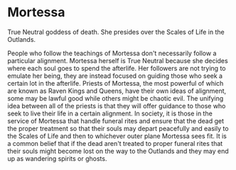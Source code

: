 # Mortessa
True Neutral goddess of death. She presides over the Scales of Life in the Outlands.

People who follow the teachings of Mortessa don't necessarily follow a particular alignment. Mortessa herself is True Neutral because she decides where each soul goes to spend the afterlife. Her followers are not trying to emulate her being, they are instead focused on guiding those who seek a certain lot in the afterlife. Priests of Mortessa, the most powerful of which are known as Raven Kings and Queens, have their own ideas of alignment, some may be lawful good while others might be chaotic evil. The unifying idea between all of the priests is that they will offer guidance to those who seek to live their life in a certain alignment.
In society, it is those in the service of Mortessa that handle funeral rites and ensure that the dead get the proper treatment so that their souls may depart peacefully and easily to the Scales of Life and then to whichever outer plane Mortessa sees fit. It is a common belief that if the dead aren't treated to proper funeral rites that their souls might become lost on the way to the Outlands and they may end up as wandering spirits or ghosts.